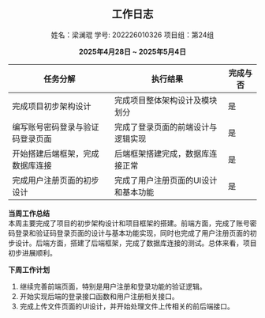 ## <center>**工作日志**</center>  
<center>姓名：梁澜琨 学号: 202226010326 项目组：第24组</center>

 
**<center>2025年4月28日 ~ 2025年5月4日</center>**



| 任务分解                         | 执行结果                         | 完成与否 |
|----------------------------------|----------------------------------|----------|
| 完成项目初步架构设计               | 完成项目整体架构设计及模块划分      | 是       |
| 编写账号密码登录与验证码登录页面   | 完成了登录页面的前端设计与逻辑实现   | 是       |
| 开始搭建后端框架，完成数据库连接   | 后端框架搭建完成，数据库连接正常     | 是       |
| 完成用户注册页面的初步设计         | 完成了用户注册页面的UI设计和基本功能 | 是       |

**当周工作总结**  
本周主要完成了项目的初步架构设计和项目框架的搭建。前端方面，完成了账号密码登录和验证码登录页面的设计与基本功能实现，同时也完成了用户注册页面的初步设计。后端方面，搭建了后端框架，完成了数据库连接的测试。总体来看，项目初步进展顺利。

**下周工作计划**  
1. 继续完善前端页面，特别是用户注册和登录功能的验证逻辑。  
2. 开始实现后端的登录接口函数和用户注册相关接口。  
3. 完成上传文件页面的UI设计，并开始处理文件上传相关的前后端接口。
